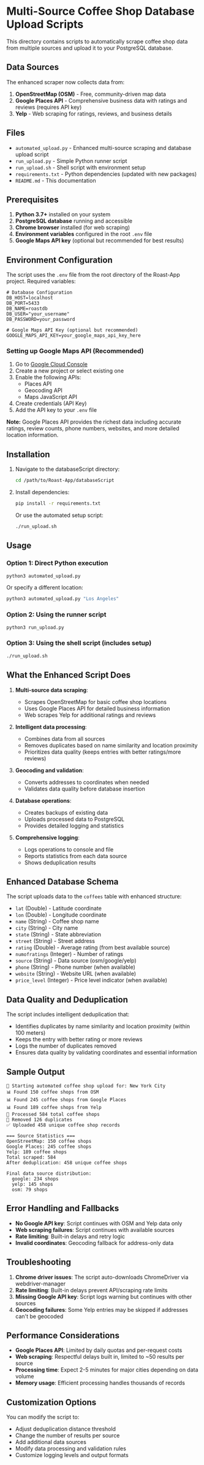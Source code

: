 # Multi-Source Coffee Shop Database Upload Scripts

This directory contains scripts to automatically scrape coffee shop data from multiple sources and upload it to your PostgreSQL database.

## Data Sources

The enhanced scraper now collects data from:

1. **OpenStreetMap (OSM)** - Free, community-driven map data
2. **Google Places API** - Comprehensive business data with ratings and reviews (requires API key)
3. **Yelp** - Web scraping for ratings, reviews, and business details

## Files

- `automated_upload.py` - Enhanced multi-source scraping and database upload script
- `run_upload.py` - Simple Python runner script
- `run_upload.sh` - Shell script with environment setup
- `requirements.txt` - Python dependencies (updated with new packages)
- `README.md` - This documentation

## Prerequisites

1. **Python 3.7+** installed on your system
2. **PostgreSQL database** running and accessible
3. **Chrome browser** installed (for web scraping)
4. **Environment variables** configured in the root `.env` file
5. **Google Maps API key** (optional but recommended for best results)

## Environment Configuration

The script uses the `.env` file from the root directory of the Roast-App project. Required variables:

```env
# Database Configuration
DB_HOST=localhost
DB_PORT=5433
DB_NAME=roastdb
DB_USER="your_username"
DB_PASSWORD=your_password

# Google Maps API Key (optional but recommended)
GOOGLE_MAPS_API_KEY=your_google_maps_api_key_here
```

### Setting up Google Maps API (Recommended)

1. Go to [Google Cloud Console](https://console.cloud.google.com/)
2. Create a new project or select existing one
3. Enable the following APIs:
   - Places API
   - Geocoding API
   - Maps JavaScript API
4. Create credentials (API Key)
5. Add the API key to your `.env` file

**Note:** Google Places API provides the richest data including accurate ratings, review counts, phone numbers, websites, and more detailed location information.

## Installation

1. Navigate to the databaseScript directory:
   ```bash
   cd /path/to/Roast-App/databaseScript
   ```

2. Install dependencies:
   ```bash
   pip install -r requirements.txt
   ```

   Or use the automated setup script:
   ```bash
   ./run_upload.sh
   ```

## Usage

### Option 1: Direct Python execution
```bash
python3 automated_upload.py
```

Or specify a different location:
```bash
python3 automated_upload.py "Los Angeles"
```

### Option 2: Using the runner script
```bash
python3 run_upload.py
```

### Option 3: Using the shell script (includes setup)
```bash
./run_upload.sh
```

## What the Enhanced Script Does

1. **Multi-source data scraping**:
   - Scrapes OpenStreetMap for basic coffee shop locations
   - Uses Google Places API for detailed business information
   - Web scrapes Yelp for additional ratings and reviews

2. **Intelligent data processing**:
   - Combines data from all sources
   - Removes duplicates based on name similarity and location proximity
   - Prioritizes data quality (keeps entries with better ratings/more reviews)

3. **Geocoding and validation**:
   - Converts addresses to coordinates when needed
   - Validates data quality before database insertion

4. **Database operations**:
   - Creates backups of existing data
   - Uploads processed data to PostgreSQL
   - Provides detailed logging and statistics

5. **Comprehensive logging**:
   - Logs operations to console and file
   - Reports statistics from each data source
   - Shows deduplication results

## Enhanced Database Schema

The script uploads data to the `coffees` table with enhanced structure:
- `lat` (Double) - Latitude coordinate
- `lon` (Double) - Longitude coordinate  
- `name` (String) - Coffee shop name
- `city` (String) - City name
- `state` (String) - State abbreviation
- `street` (String) - Street address
- `rating` (Double) - Average rating (from best available source)
- `numofratings` (Integer) - Number of ratings
- `source` (String) - Data source (osm/google/yelp)
- `phone` (String) - Phone number (when available)
- `website` (String) - Website URL (when available)
- `price_level` (Integer) - Price level indicator (when available)

## Data Quality and Deduplication

The script includes intelligent deduplication that:
- Identifies duplicates by name similarity and location proximity (within 100 meters)
- Keeps the entry with better rating or more reviews
- Logs the number of duplicates removed
- Ensures data quality by validating coordinates and essential information

## Sample Output

```
🚀 Starting automated coffee shop upload for: New York City
📊 Found 150 coffee shops from OSM
📊 Found 245 coffee shops from Google Places
📊 Found 189 coffee shops from Yelp
🔄 Processed 584 total coffee shops
🔄 Removed 126 duplicates
✅ Uploaded 458 unique coffee shop records

=== Source Statistics ===
OpenStreetMap: 150 coffee shops
Google Places: 245 coffee shops
Yelp: 189 coffee shops
Total scraped: 584
After deduplication: 458 unique coffee shops

Final data source distribution:
  google: 234 shops
  yelp: 145 shops
  osm: 79 shops
```

## Error Handling and Fallbacks

- **No Google API key**: Script continues with OSM and Yelp data only
- **Web scraping failures**: Script continues with available sources
- **Rate limiting**: Built-in delays and retry logic
- **Invalid coordinates**: Geocoding fallback for address-only data

## Troubleshooting

1. **Chrome driver issues**: The script auto-downloads ChromeDriver via webdriver-manager
2. **Rate limiting**: Built-in delays prevent API/scraping rate limits
3. **Missing Google API key**: Script logs warning but continues with other sources
4. **Geocoding failures**: Some Yelp entries may be skipped if addresses can't be geocoded

## Performance Considerations

- **Google Places API**: Limited by daily quotas and per-request costs
- **Web scraping**: Respectful delays built in, limited to ~50 results per source
- **Processing time**: Expect 2-5 minutes for major cities depending on data volume
- **Memory usage**: Efficient processing handles thousands of records

## Customization Options

You can modify the script to:
- Adjust deduplication distance threshold
- Change the number of results per source
- Add additional data sources
- Modify data processing and validation rules
- Customize logging levels and output formats